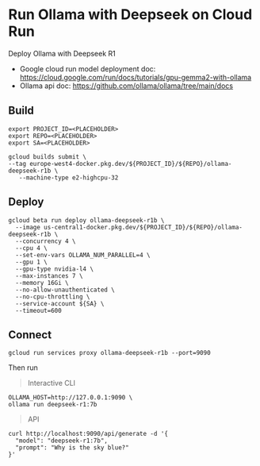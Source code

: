 # Run Ollama with Deepseek on Cloud Run
Deploy Ollama with Deepseek R1
- Google cloud run model deployment doc: https://cloud.google.com/run/docs/tutorials/gpu-gemma2-with-ollama
- Ollama api doc: https://github.com/ollama/ollama/tree/main/docs

## Build

```
export PROJECT_ID=<PLACEHOLDER>
export REPO=<PLACEHOLDER>
export SA=<PLACEHOLDER>

gcloud builds submit \
--tag europe-west4-docker.pkg.dev/${PROJECT_ID}/${REPO}/ollama-deepseek-r1b \
   --machine-type e2-highcpu-32
```

## Deploy
```
gcloud beta run deploy ollama-deepseek-r1b \
  --image us-central1-docker.pkg.dev/${PROJECT_ID}/${REPO}/ollama-deepseek-r1b \
  --concurrency 4 \
  --cpu 4 \
  --set-env-vars OLLAMA_NUM_PARALLEL=4 \
  --gpu 1 \
  --gpu-type nvidia-l4 \
  --max-instances 7 \
  --memory 16Gi \
  --no-allow-unauthenticated \
  --no-cpu-throttling \
  --service-account ${SA} \
  --timeout=600
```

## Connect

```
gcloud run services proxy ollama-deepseek-r1b --port=9090
```

Then run
> Interactive CLI
```
OLLAMA_HOST=http://127.0.0.1:9090 \
ollama run deepseek-r1:7b
```

> API
```
curl http://localhost:9090/api/generate -d '{
  "model": "deepseek-r1:7b",
  "prompt": "Why is the sky blue?"
}'
```
